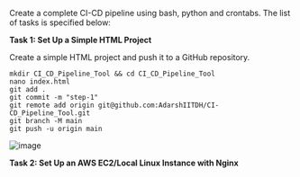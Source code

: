 Create a complete CI-CD pipeline using bash, python and crontabs. The list of tasks is specified below: 

**Task 1: Set Up a Simple HTML Project**

Create a simple HTML project and push it to a GitHub repository.

```
mkdir CI_CD_Pipeline_Tool && cd CI_CD_Pipeline_Tool
nano index.html
git add .
git commit -m "step-1"
git remote add origin git@github.com:AdarshIITDH/CI-CD_Pipeline_Tool.git
git branch -M main
git push -u origin main 
```
![image](https://github.com/AdarshIITDH/CI-CD_Pipeline_Tool/assets/60352729/60bd342f-256b-4b3a-9274-7eff28e427bb)

**Task 2: Set Up an AWS EC2/Local Linux Instance with Nginx**

